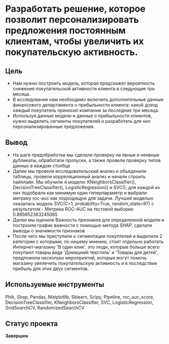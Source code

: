 # Разработать решение, которое позволит персонализировать предложения постоянным клиентам, чтобы увеличить их покупательскую активность.

## Цель
* Нам нужно построить модель, которая предскажет вероятность снижения покупательской активности клиента в следующие три месяца.
* В исследование нам необходимо включить дополнительные данные финансового департамента о прибыльности клиента: какой доход каждый покупатель приносил компании за последние три месяца.
* Используя данные модели и данные о прибыльности клиентов, нужно выделить сегменты покупателей и разработать для них персонализированные предложения.
## Вывод
* На шаге предобработки мы сделали проверку на явные и неявные дубликаты, обработали пропуски, а также провели проверку типов данных в каждом столбце
* Далее мы провели исследовательский анализ и объеденили таблицы, провели корреляционный анализ и начали строить пайплайн. Мы обучили 4 модели: KNeighborsClassifier(), DecisionTreeClassifier(), LogisticRegression() и SVC(), для каждой из них подобрали как минимум один гиперпараметр и выбрали метрику roc-auc как подходящую для задачи. Лучшей моделью оказалась модель SVC(C=1, probability=True, random_state=97) с результатом - Метрика ROC-AUC на тестовой выборке: 0.885652383245065
* Далее мы оценили Важность признаков для определенной модели и построили график важности с помощью метода SHAP, сделали выводы о значимости признаков
* После чего мы приступили к сегментации покуптелей и выделили 2 категории с которыми, по нашему мнению, стоит отдельно работать Интернет-магазину 'В один клик', это люди, которые больше всего покупают товары вида 'Домашний текстиль' и 'Товары для детей', предложили несколько мероприятий, которые могут помочь магазину увелечить покупательскую активность и в последствии прибыль для этих двух сегментов.
## Используемые инструменты
Phik, Shap, Pandas, Matplotlib, Sklearn, Scipy, Pipeline, roc_auc_score, DecisionTreeClassifier, KNeighborsClassifier, SVC, LogisticRegression, GridSearchCV, RandomizedSearchCV

## Статус проекта 
**Завершен**

